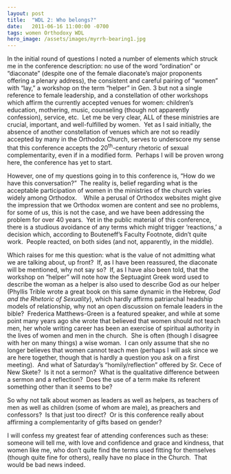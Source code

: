 ```yaml
---
layout: post
title:  "WDL 2: Who belongs?"
date:   2011-06-16 11:00:00 -0700
tags: women Orthodoxy WDL
hero_image: /assets/images/myrrh-bearing1.jpg
---
```

<p>In the initial round of questions I noted a number of elements which struck me in the conference description: no use of the word “ordination” or “diaconate” (despite one of the female diaconate’s major proponents offering a plenary address), the consistent and careful pairing of “women” with “lay,” a workshop on the term “helper” in Gen. 3 but not a single reference to female leadership, and a constellation of other workshops which affirm the currently accepted venues for women: children’s education, mothering, music, counseling (though not apparently confession), service, etc.  Let me be very clear, ALL of these ministries are crucial, important, and well-fulfilled by women.  Yet as I said initially, the absence of another constellation of venues which are not so readily accepted by many in the Orthodox Church, serves to underscore my sense that this conference accepts the 20<span class="s1"><sup>th</sup></span>-century rhetoric of sexual complementarity, even if in a modified form.  Perhaps I will be proven wrong here, the conference has yet to start.   </p>
<p class="p1">However, one of my questions going in to this conference is, “How do we have this conversation?”  The reality is, belief regarding what is the acceptable participation of women in the ministries of the church varies widely among Orthodox.    While a perusal of Orthodox websites might give the impression that we Orthodox women are content and see no problems, for some of us, this is not the case, and we have been addressing the problem for over 40 years.  Yet in the public material of this conference, there is a studious avoidance of any terms which might trigger ‘reactions,’ a decision which, according to Bouteneff’s Faculty Footnote, didn’t quite work.  People reacted, on both sides (and not, apparently, in the middle).  </p>
<p>Which raises for me this question: what is the value of not admitting what we are talking about, up front?  If, as I have been reassured, the diaconate will be mentioned, why not say so?  If, as I have also been told, that the workshop on “helper” will note how the Septuagint Greek word used to describe the woman as a helper is also used to describe God as our helper (Phyllis Trible wrote a great book on this same dynamic in the Hebrew, <em>God and the Rhetoric of Sexuality</em>), which hardly affirms patriarchal headship models of relationship, why not an open discussion on female leaders in the bible?  Frederica Matthews-Green is a featured speaker, and while at some point many years ago she wrote that believed that women should not teach men, her whole writing career has been an exercise of spiritual authority in the lives of women and men in the church.  She is often (though I disagree with her on many things) a wise woman.  I can only assume that she no longer believes that women cannot teach men (perhaps I will ask since we are here together, though that is hardly a question you ask on a first meeting).  And what of Saturday’s “homily/reflection” offered by Sr. Cece of New Skete?  Is it not a sermon?  What is the qualitative difference between a sermon and a reflection?  Does the use of a term make its referent something other than it seems to be?</p>
<p>So why not talk about women as leaders as well as helpers, as teachers of men as well as children (some of whom are male), as preachers and confessors?  Is that just too direct?  Or is this conference really about affirming a complementarity of gifts based on gender?  </p>
<p class="p1">I will confess my greatest fear of attending conferences such as these: someone will tell me, with love and confidence and grace and kindness, that women like me, who don’t quite find the terms used fitting for themselves (though quite fine for others), really have no place in the Church.  That would be bad news indeed.</p>

